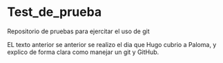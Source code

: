 # Test_de_prueba
Repositorio de pruebas para ejercitar el uso de git

EL texto anterior se anterior se realizo el dia que Hugo cubrio a Paloma, y explico de forma clara como manejar un git y GitHub.
